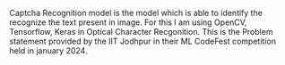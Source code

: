 Captcha Recognition model is the model which is able to identify the recognize the text present in image. 
For this I am using OpenCV, Tensorflow, Keras in Optical Character Recgonition.
This is the Problem statement provided by the IIT Jodhpur in their ML CodeFest competition held in january 2024.
